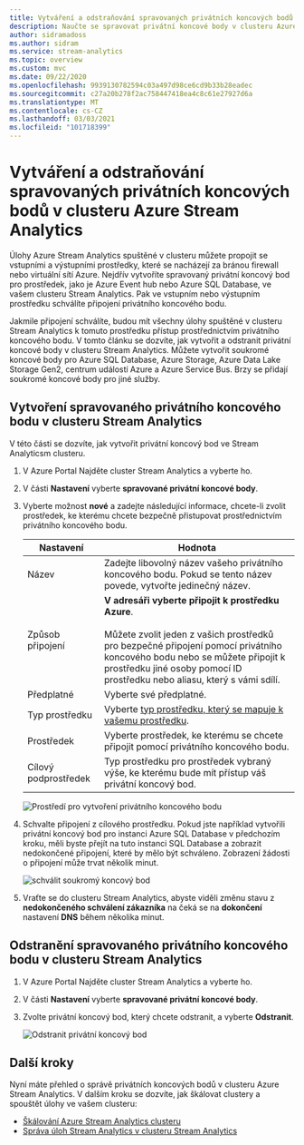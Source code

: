 ```yaml
---
title: Vytváření a odstraňování spravovaných privátních koncových bodů v clusteru Azure Stream Analytics
description: Naučte se spravovat privátní koncové body v clusteru Azure Stream Analytics.
author: sidramadoss
ms.author: sidram
ms.service: stream-analytics
ms.topic: overview
ms.custom: mvc
ms.date: 09/22/2020
ms.openlocfilehash: 9939130782594c03a497d98ce6cd9b33b28eadec
ms.sourcegitcommit: c27a20b278f2ac758447418ea4c8c61e27927d6a
ms.translationtype: MT
ms.contentlocale: cs-CZ
ms.lasthandoff: 03/03/2021
ms.locfileid: "101718399"
---
```

# <a name="create-and-delete-managed-private-endpoints-in-an-azure-stream-analytics-cluster"></a>Vytváření a odstraňování spravovaných privátních koncových bodů v clusteru Azure Stream Analytics

Úlohy Azure Stream Analytics spuštěné v clusteru můžete propojit se vstupními a výstupními prostředky, které se nacházejí za bránou firewall nebo virtuální sítí Azure. Nejdřív vytvoříte spravovaný privátní koncový bod pro prostředek, jako je Azure Event hub nebo Azure SQL Database, ve vašem clusteru Stream Analytics. Pak ve vstupním nebo výstupním prostředku schválíte připojení privátního koncového bodu.

Jakmile připojení schválíte, budou mít všechny úlohy spuštěné v clusteru Stream Analytics k tomuto prostředku přístup prostřednictvím privátního koncového bodu. V tomto článku se dozvíte, jak vytvořit a odstranit privátní koncové body v clusteru Stream Analytics. Můžete vytvořit soukromé koncové body pro Azure SQL Database, Azure Storage, Azure Data Lake Storage Gen2, centrum událostí Azure a Azure Service Bus. Brzy se přidají soukromé koncové body pro jiné služby. 

## <a name="create-managed-private-endpoint-in-stream-analytics-cluster"></a>Vytvoření spravovaného privátního koncového bodu v clusteru Stream Analytics

V této části se dozvíte, jak vytvořit privátní koncový bod ve Stream Analyticsm clusteru.

1. V Azure Portal Najděte cluster Stream Analytics a vyberte ho.

1. V části **Nastavení** vyberte **spravované privátní koncové body**.

1. Vyberte možnost **nové** a zadejte následující informace, chcete-li zvolit prostředek, ke kterému chcete bezpečně přistupovat prostřednictvím privátního koncového bodu.

   |Nastavení|Hodnota|
   |---|---|
   |Název|Zadejte libovolný název vašeho privátního koncového bodu. Pokud se tento název povede, vytvořte jedinečný název.|
   |Způsob připojení|**V adresáři vyberte připojit k prostředku Azure**.<br><br>Můžete zvolit jeden z vašich prostředků pro bezpečné připojení pomocí privátního koncového bodu nebo se můžete připojit k prostředku jiné osoby pomocí ID prostředku nebo aliasu, který s vámi sdílí.|
   |Předplatné|Vyberte své předplatné.|
   |Typ prostředku|Vyberte [typ prostředku, který se mapuje k vašemu prostředku](../private-link/private-endpoint-overview.md#private-link-resource).|
   |Prostředek|Vyberte prostředek, ke kterému se chcete připojit pomocí privátního koncového bodu.|
   |Cílový podprostředek|Typ prostředku pro prostředek vybraný výše, ke kterému bude mít přístup váš privátní koncový bod.|

   ![Prostředí pro vytvoření privátního koncového bodu](./media/private-endpoints/create-private-endpoint.png)

1. Schvalte připojení z cílového prostředku. Pokud jste například vytvořili privátní koncový bod pro instanci Azure SQL Database v předchozím kroku, měli byste přejít na tuto instanci SQL Database a zobrazit nedokončené připojení, které by mělo být schváleno. Zobrazení žádosti o připojení může trvat několik minut.

    ![schválit soukromý koncový bod](./media/private-endpoints/approve-private-endpoint.png)

1. Vraťte se do clusteru Stream Analytics, abyste viděli změnu stavu z **nedokončeného schválení zákazníka** na čeká se na **dokončení** nastavení **DNS** během několika minut.

## <a name="delete-a-managed-private-endpoint-in-a-stream-analytics-cluster"></a>Odstranění spravovaného privátního koncového bodu v clusteru Stream Analytics

1. V Azure Portal Najděte cluster Stream Analytics a vyberte ho.

1. V části **Nastavení** vyberte **spravované privátní koncové body**.

1. Zvolte privátní koncový bod, který chcete odstranit, a vyberte **Odstranit**.

   ![Odstranit privátní koncový bod](./media/private-endpoints/delete-private-endpoint.png)

## <a name="next-steps"></a>Další kroky

Nyní máte přehled o správě privátních koncových bodů v clusteru Azure Stream Analytics. V dalším kroku se dozvíte, jak škálovat clustery a spouštět úlohy ve vašem clusteru:

* [Škálování Azure Stream Analytics clusteru](scale-cluster.md)
* [Správa úloh Stream Analytics v clusteru Stream Analytics](manage-jobs-cluster.md)
